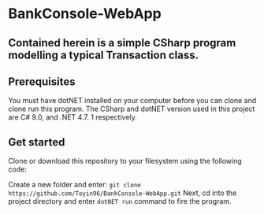 # BankConsole-WebApp

## Contained herein is a simple CSharp program modelling a typical Transaction class.

## Prerequisites
You must have dotNET installed on your computer before you can clone and clone run this program. The CSharp and dotNET version used in this project are C# 9.0, and .NET 4.7. 1 respectively.

## Get started
Clone or download this repository to your filesystem using the following code:

Create a new folder and enter: `git clone https://github.com/Toyin96/BankConsole-WebApp.git`
Next, cd into the project directory and enter `dotNET run` command to fire the program.